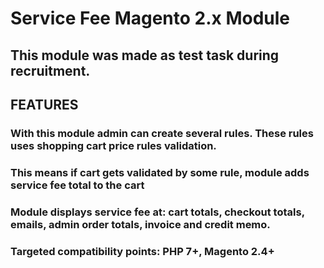 # Service Fee Magento 2.x Module

## This module was made as test task during recruitment.

## FEATURES

### With this module admin can create several rules. These rules uses shopping cart price rules validation.

### This means if cart gets validated by some rule, module adds service fee total to the cart

### Module displays service fee at: cart totals, checkout totals, emails, admin order totals, invoice and credit memo.

### Targeted compatibility points: PHP 7+, Magento 2.4+